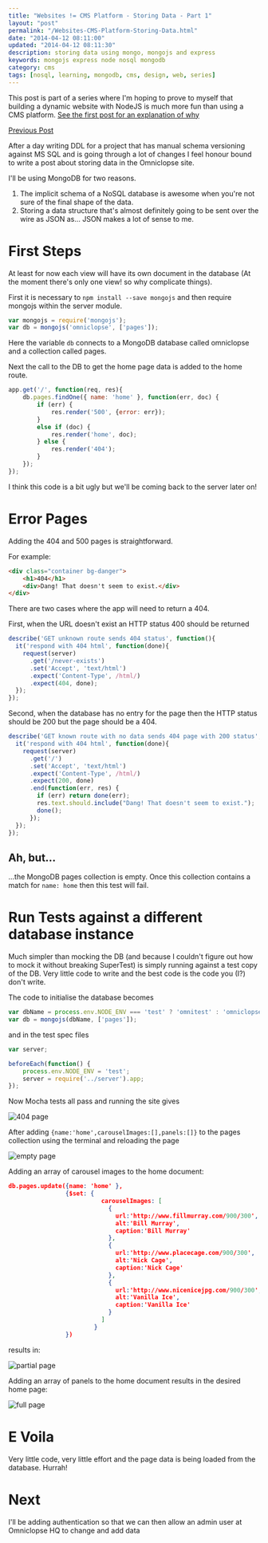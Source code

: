 ```yaml
--- 
title: "Websites != CMS Platform - Storing Data - Part 1" 
layout: "post" 
permalink: "/Websites-CMS-Platform-Storing-Data.html" 
date: "2014-04-12 08:11:00"
updated: "2014-04-12 08:11:30" 
description: storing data using mongo, mongojs and express
keywords: mongojs express node nosql mongodb
category: cms
tags: [nosql, learning, mongodb, cms, design, web, series]
---
```


This post is part of a series where I'm hoping to prove to myself that building a dynamic website with NodeJS is much more fun than using a CMS platform. [See the first post for an explanation of why](/2014/02/websites-cms.html)

[Previous Post](/2014/03/testing-with-browserstack-and-selenium.html)

After a day writing DDL for a project that has manual schema versioning against MS SQL and is going through a lot of changes I feel honour bound to write a post about storing data in the Omniclopse site.

<!--more-->

I'll be using MongoDB for two reasons.
    
1. The implicit schema of a NoSQL database is awesome when you're not sure of the final shape of the data.
2. Storing a data structure that's almost definitely going to be sent over the wire as JSON as... JSON makes a lot of sense to me.

# First Steps
At least for now each view will have its own document in the database (At the moment there's only one view! so why complicate things).

First it is necessary to `npm install --save mongojs` and then require mongojs within the server module.

```js 
var mongojs = require('mongojs');
var db = mongojs('omniclopse', ['pages']);
```

Here the variable `db` connects to a MongoDB database called omniclopse and a collection called pages.

Next the call to the DB to get the home page data is added to the home route.

```js 
app.get('/', function(req, res){
    db.pages.findOne({ name: 'home' }, function(err, doc) {
        if (err) {
            res.render('500', {error: err});
        } 
        else if (doc) {
            res.render('home', doc);
        } else {
            res.render('404');
        }
    });
});
```

I think this code is a bit ugly but we'll be coming back to the server later on!

# Error Pages
Adding the 404 and 500 pages is straightforward. 

For example:

```html 
<div class="container bg-danger">
	<h1>404</h1>
	<div>Dang! That doesn't seem to exist.</div>
</div>
```

There are two cases where the app will need to return a 404. 

First, when the URL doesn't exist an HTTP status 400 should be returned

```js 
describe('GET unknown route sends 404 status', function(){
  it('respond with 404 html', function(done){
    request(server)
      .get('/never-exists')
      .set('Accept', 'text/html')
      .expect('Content-Type', /html/)
      .expect(404, done);
  });
});
```

Second, when the database has no entry for the page then the HTTP status should be 200 but the page should be a 404.

```js 
describe('GET known route with no data sends 404 page with 200 status', function(){
  it('respond with 404 html', function(done){
    request(server)
      .get('/')
      .set('Accept', 'text/html')
      .expect('Content-Type', /html/)
      .expect(200, done)
      .end(function(err, res) {
        if (err) return done(err);
        res.text.should.include("Dang! That doesn't seem to exist.");
        done();
      });
  });
});
```

Ah, but...
----------
...the MongoDB pages collection is empty. Once this collection contains a match for `name: home` then this test will fail.

# Run Tests against a different database instance
Much simpler than mocking the DB (and because I couldn't figure out how to mock it without breaking SuperTest) is simply running against a test copy of the DB. Very little code to write and the best code is the code you (I?) don't write.

The code to initialise the database becomes

```js 
var dbName = process.env.NODE_ENV === 'test' ? 'omnitest' : 'omniclopse';
var db = mongojs(dbName, ['pages']);
```

and in the test spec files

```js 
var server;

beforeEach(function() {
    process.env.NODE_ENV = 'test'; 
    server = require('../server').app;
});
```

Now Mocha tests all pass and running the site gives
<p><img src="/images/home404.png" alt="404 page" class="img-responsive img-thumbnail"/></p>

After adding `{name:'home',carouselImages:[],panels:[]}` to the pages collection using the terminal and reloading the page
<p><img src="/images/homeBare.png" alt="empty page" class="img-responsive img-thumbnail"/></p>

Adding an array of carousel images to the home document:

```json 
db.pages.update({name: 'home' },
                {$set: {
                          carouselImages: [
                            {
                              url:'http://www.fillmurray.com/900/300',
                              alt:'Bill Murray',
                              caption:'Bill Murray'
                            },
                            {
                              url:'http://www.placecage.com/900/300',
                              alt:'Nick Cage',
                              caption:'Nick Cage'
                            },
                            {
                              url:'http://www.nicenicejpg.com/900/300',
                              alt:'Vanilla Ice',
                              caption:'Vanilla Ice'
                            }
                          ]
                        }
                })
```

results in:
<p><img src="/images/homeCarousel.png" alt="partial page" class="img-responsive img-thumbnail"/></p>

Adding an array of panels to the home document results in the desired home page:
<p><img src="/images/homeFull.png" alt="full page" class="img-responsive img-thumbnail"/></p>

# E Voila
Very little code, very little effort and the page data is being loaded from the database. Hurrah!

# Next
I'll be adding authentication so that we can then allow an admin user at Omniclopse HQ to change and add data